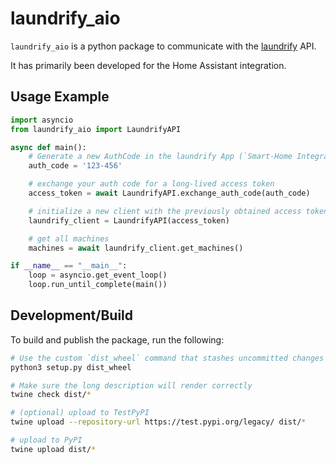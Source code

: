 # laundrify_aio

`laundrify_aio` is a python package to communicate with the [laundrify](https://laundrify.de) API.

It has primarily been developed for the Home Assistant integration.

## Usage Example

```python
import asyncio
from laundrify_aio import LaundrifyAPI

async def main():
	# Generate a new AuthCode in the laundrify App (`Smart-Home Integration -> Home Assistant -> Integration aktivieren`)
	auth_code = '123-456'

	# exchange your auth code for a long-lived access token
	access_token = await LaundrifyAPI.exchange_auth_code(auth_code)

	# initialize a new client with the previously obtained access token
	laundrify_client = LaundrifyAPI(access_token)

	# get all machines
	machines = await laundrify_client.get_machines()

if __name__ == "__main__":
	loop = asyncio.get_event_loop()
	loop.run_until_complete(main())
```

## Development/Build

To build and publish the package, run the following:

```bash
# Use the custom `dist_wheel` command that stashes uncommitted changes and runs `sdist` and `bdist_wheel`
python3 setup.py dist_wheel

# Make sure the long description will render correctly
twine check dist/*

# (optional) upload to TestPyPI
twine upload --repository-url https://test.pypi.org/legacy/ dist/*

# upload to PyPI
twine upload dist/*
```

